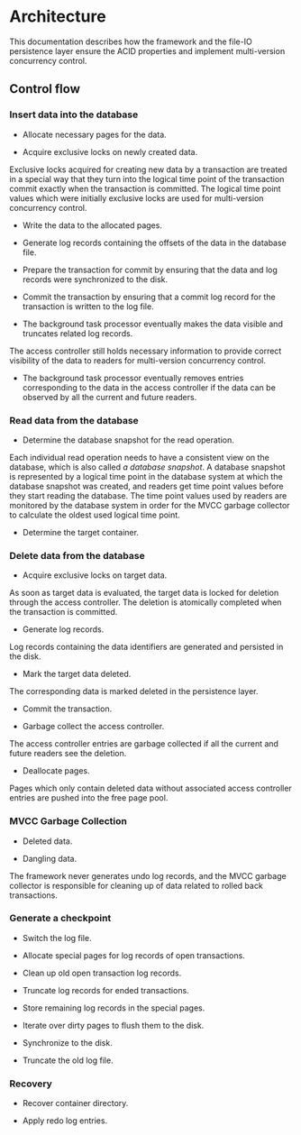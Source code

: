 <!--
SPDX-FileCopyrightText: 2023 Changgyoo Park <wvwwvwwv@me.com>

SPDX-License-Identifier: Apache-2.0
-->

# Architecture

This documentation describes how the framework and the file-IO persistence layer ensure the ACID properties and implement multi-version concurrency control.

## Control flow

### Insert data into the database

* Allocate necessary pages for the data.

* Acquire exclusive locks on newly created data.

Exclusive locks acquired for creating new data by a transaction are treated in a special way that they turn into the logical time point of the transaction commit exactly when the transaction is committed. The logical time point values which were initially exclusive locks are used for multi-version concurrency control.

* Write the data to the allocated pages.

* Generate log records containing the offsets of the data in the database file.

* Prepare the transaction for commit by ensuring that the data and log records were synchronized to the disk.

* Commit the transaction by ensuring that a commit log record for the transaction is written to the log file.

* The background task processor eventually makes the data visible and truncates related log records.

The access controller still holds necessary information to provide correct visibility of the data to readers for multi-version concurrency control.

* The background task processor eventually removes entries corresponding to the data in the access controller if the data can be observed by all the current and future readers.

### Read data from the database

* Determine the database snapshot for the read operation.

Each individual read operation needs to have a consistent view on the database, which is also called _a database snapshot_. A database snapshot is represented by a logical time point in the database system at which the database snapshot was created, and readers get time point values before they start reading the database. The time point values used by readers are monitored by the database system in order for the MVCC garbage collector to calculate the oldest used logical time point.

* Determine the target container.

### Delete data from the database

* Acquire exclusive locks on target data.

As soon as target data is evaluated, the target data is locked for deletion through the access controller. The deletion is atomically completed when the transaction is committed.

* Generate log records.

Log records containing the data identifiers are generated and persisted in the disk.

* Mark the target data deleted.

The corresponding data is marked deleted in the persistence layer.

* Commit the transaction.

* Garbage collect the access controller.

The access controller entries are garbage collected if all the current and future readers see the deletion.

* Deallocate pages.

Pages which only contain deleted data without associated access controller entries are pushed into the free page pool.

### MVCC Garbage Collection

* Deleted data.

* Dangling data.

The framework never generates undo log records, and the MVCC garbage collector is responsible for cleaning up of data related to rolled back transactions.

### Generate a checkpoint

* Switch the log file.

* Allocate special pages for log records of open transactions.

* Clean up old open transaction log records.

* Truncate log records for ended transactions.

* Store remaining log records in the special pages.

* Iterate over dirty pages to flush them to the disk.

* Synchronize to the disk.

* Truncate the old log file.

### Recovery

* Recover container directory.

* Apply redo log entries.
